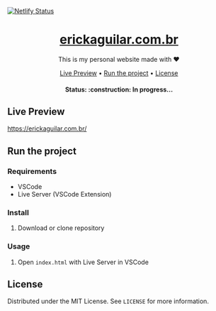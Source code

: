 [![Netlify Status](https://api.netlify.com/api/v1/badges/a90f14a4-3244-45ad-95e5-b596f6fb7585/deploy-status)](https://app.netlify.com/sites/erickaguilar/deploys)

<h1 align="center">
  <a href="#"> erickaguilar.com.br </a>
</h1>

<p align="center">This is my personal website made with ❤️</p>

<p align="center">
 <a href="#live-preview">Live Preview</a> •
  <a href="#run-the-project">Run the project</a> •
  <a href="#license">License</a>
</p>

<h4 align="center"> 
	Status: :construction: In progress...
</h4>

## Live Preview
https://erickaguilar.com.br/

## Run the project

### Requirements
* VSCode
* Live Server (VSCode Extension)

### Install
1. Download or clone repository

### Usage
1. Open `index.html` with Live Server in VSCode

## License

Distributed under the MIT License. See `LICENSE` for more information.
